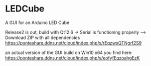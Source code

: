 # LEDCube
A GUI for an Arduino LED Cube

Release2 is out, build with Qt12.6 -> Serial is functioning properly
--> Download ZIP with all dependencies https://ponteshare.ddns.net/cloud/index.php/s/rEqzwsQTNgrf2S9

an actual version of the GUI build on Win10 x64 you find here:
https://ponteshare.ddns.net/cloud/index.php/s/eofyfEqzoahgEzK

